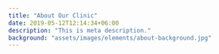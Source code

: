 ```yaml
---
title: "About Our Clinic"
date: 2019-05-12T12:14:34+06:00
description: "This is meta description."
background: "assets/images/elements/about-background.jpg"
---
```

